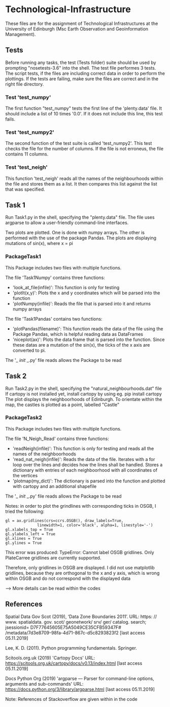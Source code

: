 # Technological-Infrastructure

These files are for the assignment of Technological Infrastructures at the University of Edinburgh (Msc Earth Observation and Geoinformation Management).



## Tests
Before running any tasks, the test (Tests folder) suite should be used by prompting "nosetests-3.6" into the shell. The test file performes 3 tests. The script tests, if the files are including correct data in order to perform the plottings. If the tests are failing, make sure the files are correct and in the right file directory. 

### Test 'test_numpy'
The first function "test_numpy" tests the first line of the 'plenty.data' file. It should include a list of 10 times '0.0'. If it does not include this line, this test fails.

### Test 'test_numpy2'
The second function of the test suite is called 'test_numpy2'. This test checks the file for the number of columns. If the file is not erroneus, the file contains 11 columns.

### Test 'test_neigh'

This function 'test_neigh' reads all the names of the neighbourhoods within the file and stores them as a list. It then compares this list against the list that was specified.


## Task 1

Run Task1.py in the shell, specifying the "plenty.data" file.
The file uses argparse to allow a user-friendly command-line interfaces.

Two plots are plotted. One is done with numpy arrays. The other is performed with the use of the package Pandas.
The plots are displaying mutations of sin(x), where x = pi

### PackageTask1
This Package includes two files with multiple functions. 

The file 'Task1Numpy' contains three functions:
  - 'look_at_file(infile)': This function is only for testing
  - 'plotIt(x,y)': Plots the x and y coordinates which will be parsed into the function
  - 'plotNumpy(infile)': Reads the file that is parsed into it and returns numpy arrays

The file 'Task1Pandas' contains two functions:

  - 'plotPandas(filename)': This function reads the data of the file using the Package Pandas, which is helpful reading data as DataFrames
  - 'niceplot(ax)': Plots the data frame that is parsed into the function. Since these datas are a mutation of the sin(x), the ticks of the x axis are converted to pi.

The '_ _init_ _.py' file reads allows the Package to be read



## Task 2

Run Task2.py in the shell, specifying the "natural_neighbourhoods.dat" file
If cartopy is not installed yet, install cartopy by using eg. pip install cartopy
The plot displays the neighboorhoods of Edinburgh. To orientate within the map, the castles is plotted as a point, labelled "Castle"

### PackageTask2

This Package includes two files with multiple functions. 

The file 'N_Neigh_Read' contains three functions:
  - 'readNeigh(infile)': This function is only for testing and reads all the names of the neighboorhoods
  - 'read_nat_neigh(infile)': Reads the data of the file. Iterates with a for loop over the lines and decides how the lines shall be handled. Stores a dictionary with entries of each neighboorhood with all coordinates of the vertices
  - 'plotmap(my_dict)': The dictionary is parsed into the function and plotted with cartopy and an additional shapefile 
  

The '_ _init_ _.py' file reads allows the Package to be read

Notes: 
in order to plot the grindlines with corresponding ticks in OSGB, I tried the following:

    gl = ax.gridlines(crs=ccrs.OSGB(), draw_labels=True,
                  linewidth=1, color='black', alpha=1, linestyle='-')
    gl.xlabels_top = True
    gl.ylabels_left = True
    gl.xlines = True
    gl.ylines = True

This error was produced:
TypeError: Cannot label OSGB gridlines. Only PlateCarree gridlines are currently supported.

Therefore, only gridlines in OSGB are displayed.
I did not use matplotlib gridlines, because they are orthogonal to the x and y axis, which is wrong
within OSGB and do not correspond with the displayed data

--> More details can be read within the codes

## References

Spatial Data Gov Scot (2019), ‘Data Zone Boundaries 2011’.
URL: https: // www. spatialdata. gov. scot/ geonetwork/ srv/ ger/ catalog.
search; jsessionid= D7F77645605E75A5049CE35CFB59347F# /metadata/7d3e8709-98fa-4d71-867c-d5c8293823f2
[last access 05.11.2019]

Lee, K. D. (2011). Python programming fundamentals. Springer.

Scitools.org.uk (2019) 'Cartopy Docs'
URL: https://scitools.org.uk/cartopy/docs/v0.13/index.html [last access 05.11.2019]


Docs Python Org (2019) 'argparse — Parser for command-line options, arguments and sub-commands'
URL: https://docs.python.org/3/library/argparse.html [last access 05.11.2019]

Note: References of Stackoverflow are given within in the code
